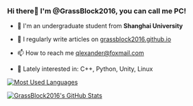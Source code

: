 ### Hi there👋 I'm @GrassBlock2016, you can call me PC!

- 🏫 I'm an undergraduate student from **Shanghai University**

- 📝 I regularly write articles on [grassblock2016.github.io](grassblock2016.github.io)

- 📫 How to reach me qlexander@foxmail.com

- 🤔 Lately interested in: C++, Python, Unity, Linux

[![Most Used Languages](https://github-readme-stats.vercel.app/api/top-langs/?username=GrassBlock2016&layout=compact&theme=algolia&&show_icons=true&hide=tex,Cmake,Batchfile)](https://github.com/anuraghazra/github-readme-stats)

[![GrassBlock2016's GitHub Stats](https://github-readme-stats.vercel.app/api?username=GrassBlock2016&theme=algolia&show_icons=true&?count_private=true)](https://github.com/anuraghazra/github-readme-stats)
